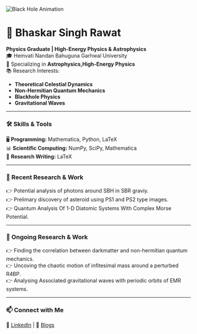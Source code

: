 ![Black Hole Animation](https://svs.gsfc.nasa.gov/vis/a010000/a014100/a014132/BHW_Disk_and_Corona.gif)

# 🌌 Bhaskar Singh Rawat  

**Physics Graduate | High-Energy Physics & Astrophysics**  
🎓 Hemvati Nandan Bahuguna Garhwal University  
🔬 Specializing in **Astrophysics,High-Energy Physics**  
📚 Research Interests:  
- **Theoretical Celestial Dynamics**  
- **Non-Hermitian Quantum Mechanics**  
- **Blackhole Physics** 
- **Gravitational Waves**

---

### 🛠️ Skills & Tools  
🖥️ **Programming:**  Mathematica, Python, LaTeX  
📊 **Scientific Computing:** NumPy, SciPy, Mathematica  
📜 **Research Writing:** LaTeX  

---

### 📖 Recent Research & Work  
👉 Potential analysis of photons around SBH in SBR graviy.   
👉 Prelimary discovery of asteroid using PS1 and PS2 type images.   
👉 Quantum Analysis Of 1-D Diatomic Systems With Complex Morse Potential.  

---

### 📖 Ongoing Research & Work  
👉 Finding the correlation between darkmatter and non-hermitian quantum mechanics.   
👉 Uncoving the chaotic motion of infitesimal mass around a perturbed R4BP.   
👉 Analysing Associated gravitational waves with periodic orbits of EMR systems.  

---

### 📫 Connect with Me  
🔗 [LinkedIn](http://www.linkedin.com/in/bhaskar-singh-rawat) | 📝 [Blogs](https://medium.com/@bhaskarsinghrawat20)  

